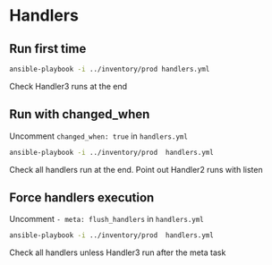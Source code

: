 # Handlers

## Run first time

```bash
ansible-playbook -i ../inventory/prod handlers.yml
```

Check Handler3 runs at the end

## Run with changed_when

Uncomment `changed_when: true` in `handlers.yml`

```bash
ansible-playbook -i ../inventory/prod  handlers.yml
```

Check all handlers run at the end. Point out Handler2 runs with listen

## Force handlers execution

Uncomment `- meta: flush_handlers` in `handlers.yml`

```bash
ansible-playbook -i ../inventory/prod  handlers.yml
```

Check all handlers unless Handler3 run after the meta task
